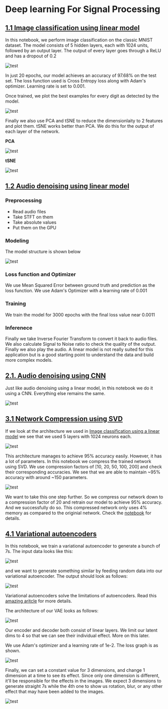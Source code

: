 # Deep learning For Signal Processing

## [1.1 Image classification using linear model](https://github.com/dipam7/Deep_learning_for_signal_processing/blob/master/nbs/01_MNIST_linear.ipynb)

In this notebook, we perform image classification on the classic MNIST dataset. The model consists of 5 hidden layers, each with 1024 units, followed by an output layer. The output of every layer goes through a ReLU and has a dropout of 0.2

![test](https://github.com/dipam7/Deep_learning_for_signal_processing/blob/master/images/MNIST_model.png)

In just 20 epochs, our model achieves an accuracy of 97.68% on the test set. The loss function used is Cross Entropy loss along with Adam's optimizer. Learning rate is set to 0.001.

Once trained, we plot the best examples for every digit as detected by the model.

![test](https://github.com/dipam7/Deep_learning_for_signal_processing/blob/master/images/MNIST_best.png)

Finally we also use PCA and tSNE to reduce the dimensionlaity to 2 features and plot them. tSNE works better than PCA. We do this for the output of each layer of the network. 

**PCA**

![test](https://github.com/dipam7/Deep_learning_for_signal_processing/blob/master/images/dim_pca.png)

**tSNE**

![test](https://github.com/dipam7/Deep_learning_for_signal_processing/blob/master/images/dim_tsne.png)



## [1.2 Audio denoising using linear model](https://github.com/dipam7/Deep_learning_for_signal_processing/blob/master/nbs/02_linear_denoising.ipynb)

### Preprocessing
- Read audio files
- Take STFT on them
- Take absolute values
- Put them on the GPU

### Modeling
The model structure is shown below

![test](https://github.com/dipam7/Deep_learning_for_signal_processing/blob/master/images/linear_denoising_model.png)

### Loss function and Optimizer

We use Mean Squared Error between ground truth and prediction as the loss function. We use Adam's Optimizer with a learning rate of 0.001

### Training

We train the model for 3000 epochs with the final loss value near 0.0011

### Inferenece

Finally we take Inverse Fourier Transform to convert it back to audio files. We also calculate Signal to Noise ratio to check the quality of the output. Finally we also play the audio. A linear model is not really suited for this application but is a good starting point to understand the data and build more complex models.

## [2.1. Audio denoising using CNN](https://github.com/dipam7/Deep_learning_for_signal_processing/blob/master/nbs/03_cnn_denoising.ipynb)

Just like audio denoising using a linear model, in this notebook we do it using a CNN. Everything else remains the same.

![test](https://github.com/dipam7/Deep_learning_for_signal_processing/blob/master/images/cnn_denoising_model.png)

## [3.1 Network Compression using SVD](https://github.com/dipam7/Deep_learning_for_signal_processing/blob/master/nbs/04_network_compression.ipynb)

If we look at the architecture we used in [Image classification using a linear model](https://github.com/dipam7/Deep_learning_for_signal_processing/blob/master/01_MNIST_linear.ipynb) we see that we used 5 layers with 1024 neurons each. 

![test](https://github.com/dipam7/Deep_learning_for_signal_processing/blob/master/images/MNIST_model.png)

This architecture manages to achieve 95% accuracy easily. However, it has a lot of parameters. In this notebook we compress the trained network using SVD. We use compression factors of [10, 20, 50, 100, 200] and check their corresponding accuracies. We see that we are able to maintain ~95% accuracy with around ~150 parameters.

![test](https://github.com/dipam7/Deep_learning_for_signal_processing/blob/master/images/svd_plot.png)

We want to take this one step further. So we compress our network down to a compression factor of 20 and retrain our model to achieve 95% accuracy. And we successfully do so. This compressed network only uses 4% memory as compared to the originial network. Check the [notebook](https://github.com/dipam7/Deep_learning_for_signal_processing/blob/master/nbs/04_network_compression.ipynb) for details.

## [4.1 Variational autoencoders](https://github.com/dipam7/Deep_learning_for_signal_processing/blob/master/nbs/05_vae.ipynb)

In this notebook, we train a variational autoencoder to generate a bunch of 7s. The input data looks like this:

![test](https://github.com/dipam7/Deep_learning_for_signal_processing/blob/master/images/vae_ip.png)

and we want to generate something similar by feeding random data into our variational autoencoder. The output should look as follows:

![test](https://github.com/dipam7/Deep_learning_for_signal_processing/blob/master/images/vae_op.png)

Variational autoencoders solve the limitations of autoencoders. Read this [amazing aritcle](https://towardsdatascience.com/intuitively-understanding-variational-autoencoders-1bfe67eb5daf) for more details.

The architecture of our VAE looks as follows:

![test](https://github.com/dipam7/Deep_learning_for_signal_processing/blob/master/images/vae_arch.png)

Our encoder and decoder both consist of linear layers. We limit our latent dims to 4 so that we can see their individual effect. More on this later.

We use Adam's optimizer and a learning rate of 1e-2. The loss graph is as shown.

![test](https://github.com/dipam7/Deep_learning_for_signal_processing/blob/master/images/vae_loss.png)

Finally, we can set a constant value for 3 dimensions, and change 1 dimension at a time to see its effect. Since only one dimension is different, it'll be responsible for the effects in the images. We expect 3 dimensions to generate straight 7s while the 4th one to show us rotation, blur, or any other effect that may have been added to the images.

![test](https://github.com/dipam7/Deep_learning_for_signal_processing/blob/master/images/vae_dim.png)
